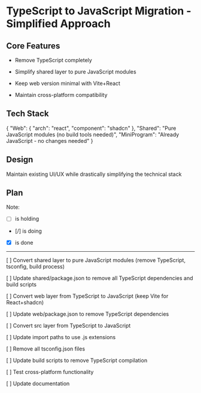 # TypeScript to JavaScript Migration - Simplified Approach

## Core Features

- Remove TypeScript completely

- Simplify shared layer to pure JavaScript modules

- Keep web version minimal with Vite+React

- Maintain cross-platform compatibility

## Tech Stack

{
  "Web": {
    "arch": "react",
    "component": "shadcn"
  },
  "Shared": "Pure JavaScript modules (no build tools needed)",
  "MiniProgram": "Already JavaScript - no changes needed"
}

## Design

Maintain existing UI/UX while drastically simplifying the technical stack

## Plan

Note: 

- [ ] is holding
- [/] is doing
- [X] is done

---

[ ] Convert shared layer to pure JavaScript modules (remove TypeScript, tsconfig, build process)

[ ] Update shared/package.json to remove all TypeScript dependencies and build scripts

[ ] Convert web layer from TypeScript to JavaScript (keep Vite for React+shadcn)

[ ] Update web/package.json to remove TypeScript dependencies

[ ] Convert src layer from TypeScript to JavaScript

[ ] Update import paths to use .js extensions

[ ] Remove all tsconfig.json files

[ ] Update build scripts to remove TypeScript compilation

[ ] Test cross-platform functionality

[ ] Update documentation
